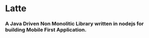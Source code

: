 # Latte
### A Java Driven Non Monolitic Library written in nodejs for building Mobile First Application.

